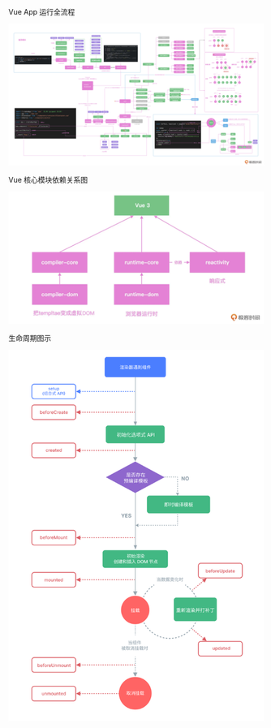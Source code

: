 Vue App 运行全流程

![full-workflow](./img/full-workflow.jpg)

Vue 核心模块依赖关系图

![core-module-dependency](./img/core-module-dependency.webp)

生命周期图示

![生命周期图示](./img/lifecycle3.png)
